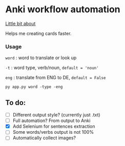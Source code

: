 # Anki workflow automation

[Little bit about](https://www.peterhrncirik.com/blog/automating-my-anki-workflow/)

Helps me creating cards faster.

### Usage

`word` : word to translate or look up

`-t` :  word type, verb/noun, `default = 'noun'`

`eng` : translate from ENG to DE, `default = False`


`py app.py word -type -eng`

## To do:

* [ ] Different output style? (currently just .txt)
* [ ] Full automation? From output to Anki
* [x] Add Selenium for sentences extraction
* [ ] Some words/verbs output is not 100%
* [ ] Automatically collect images?
